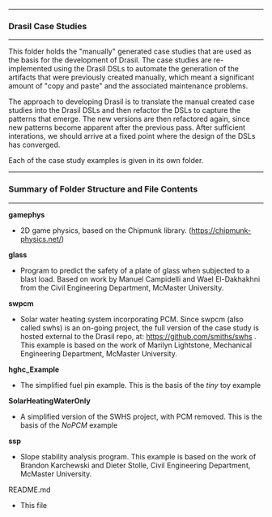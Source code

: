 --------------------------------------------------
### Drasil Case Studies
--------------------------------------------------

This folder holds the "manually" generated case studies that are used as the basis for the development of Drasil.  The case studies are re-implemented using the Drasil DSLs to automate the generation of the artifacts that were previously created manually, which meant a significant amount of "copy and paste" and the associated maintenance problems.

The approach to developing Drasil is to translate the manual created case studies into the Drasil DSLs and then refactor the DSLs to capture the patterns that emerge.  The new versions are then refactored again, since new patterns become apparent after the previous pass.  After sufficient interations, we should arrive at a fixed point where the design of the DSLs has converged.

Each of the case study examples is given in its own folder.

--------------------------------------------------
### Summary of Folder Structure and File Contents
--------------------------------------------------

**gamephys**
  - 2D game physics, based on the Chipmunk library.  (https://chipmunk-physics.net/)
  
**glass**
  - Program to predict the safety of a plate of glass when subjected to a blast load.  Based on work by Manuel Campidelli and Wael El-Dakhakhni from the Civil Engineering Department, McMaster University.
  
**swpcm**
- Solar water heating system incorporating PCM.  Since swpcm (also called swhs) is an on-going project, the full version of the case study is hosted external to the Drasil repo, at: https://github.com/smiths/swhs .  This example is based on the work of Marilyn Lightstone, Mechanical Engineering Department, McMaster University.
  
**hghc_Example**
  - The simplified fuel pin example. This is the basis of the *tiny* toy example 
  
**SolarHeatingWaterOnly**
  - A simplified version of the SWHS project, with PCM removed. This is the basis of the *NoPCM* example
  
**ssp**
  - Slope stability analysis program.  This example is based on the work of Brandon Karchewski and Dieter Stolle, Civil Engineering Department, McMaster University.
  
  
README.md
  - This file
